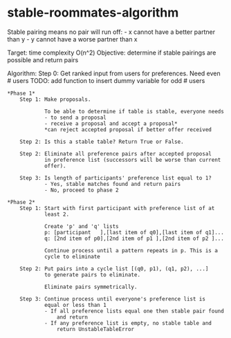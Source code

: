 # stable-roommates-algorithm

Stable pairing means no pair will run off:
        - x cannot have a better partner than y
        - y cannot have a worse partner than x

Target: time complexity O(n^2)
Objective: determine if stable pairings are possible and return pairs

Algorithm:
    Step 0: Get ranked input from users for preferences. Need even # users
            TODO: add function to insert dummy variable for odd # users

    *Phase 1*
        Step 1: Make proposals.

                To be able to determine if table is stable, everyone needs
                - to send a proposal
                - receive a proposal and accept a proposal*
                *can reject accepted proposal if better offer received

        Step 2: Is this a stable table? Return True or False.

        Step 2: Eliminate all preference pairs after accepted proposal
                in preference list (successors will be worse than current
                offer).

        Step 3: Is length of participants' preference list equal to 1?
                - Yes, stable matches found and return pairs
                - No, proceed to phase 2

    *Phase 2*
        Step 1: Start with first participant with preference list of at
                least 2.

                Create 'p' and 'q' lists
                p: [participant   ],[last item of q0],[last item of q1]...
                q: [2nd item of p0],[2nd item of p1 ],[2nd item of p2 ]...

                Continue process until a pattern repeats in p. This is a
                cycle to eliminate

        Step 2: Put pairs into a cycle list [(q0, p1), (q1, p2), ...]
                to generate pairs to eliminate.

                Eliminate pairs symmetrically.

        Step 3: Continue process until everyone's preference list is
                equal or less than 1
                - If all preference lists equal one then stable pair found
                    and return
                - If any preference list is empty, no stable table and
                    return UnstableTableError